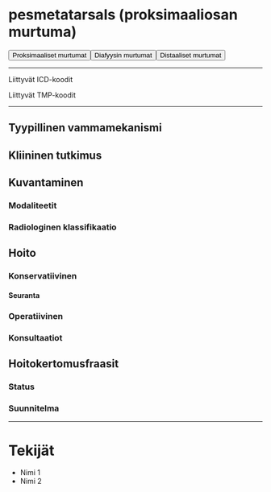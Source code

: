 # pesmetatarsals (proksimaaliosan murtuma)

<button id="pesmetatarsals_proksimaalinen">Proksimaaliset murtumat</button><button id="pesmetatarsals_diafyysi">Diafyysin murtumat</button><button id="pesmetatarsals_distaalinen">Distaaliset murtumat</button>

---

Liittyvät ICD-koodit
>
	
Liittyvät TMP-koodit
>

---

## Tyypillinen vammamekanismi

## Kliininen tutkimus

## Kuvantaminen
### Modaliteetit
### Radiologinen klassifikaatio

## Hoito
### Konservatiivinen
#### Seuranta
### Operatiivinen
### Konsultaatiot

## Hoitokertomusfraasit
### Status
### Suunnitelma

---
# Tekijät
- Nimi 1
- Nimi 2